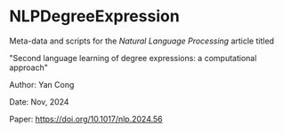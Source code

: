 # NLPDegreeExpression

Meta-data and scripts for the _Natural Language Processing_ article titled 

"Second language learning of degree expressions: a computational approach"

Author: Yan Cong

Date: Nov, 2024

Paper: https://doi.org/10.1017/nlp.2024.56
